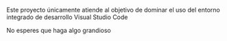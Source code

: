 Este proyecto únicamente atiende al objetivo
de dominar el uso del entorno integrado de 
desarrollo Visual Studio Code

No esperes que haga algo grandioso